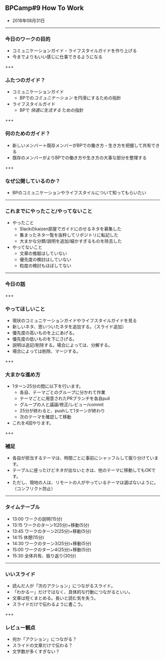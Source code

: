 ## BPCamp#9 How To Work 

* 2018年08月31日

---

### 今日のワークの目的

* コミュニケーションガイド・ライフスタイルガイドを作り上げる
* 今までよりもいい感じに仕事できるようになる

+++

### ふたつのガイド？

* コミュニケーションガイド 
  * BPでの*コミュニケーション* を円滑にするための指針
* ライフスタイルガイド 
  * BPで *快適に生活する* ための指針　

+++

### 何のためのガイド？

* 新しいメンバー＋既存メンバーがBPでの働き方・生き方を把握して共有できる
* 既存のメンバーがよりBPでの働き方や生き方の大事な部分を整理する

+++


### なぜ公開しているのか？

* BPのコミュニケーションやライフスタイルについて知ってもらいたい

---

### これまでにやったこと/やってないこと

* やったこと
  * Slackのkaizen部屋でガイドにのせるネタを募集した
  * 集まったネタ一覧を抜粋してリポジトリに転記した
  * 大まかな分類/説明を追加/細かすぎるものを除去した
* やってないこと
  * 文章の推敲はしていない
  * 優先度の検討はしていない
  * 粒度の検討もほぼしてない

---

### 今日の話

+++

### やってほしいこと

* 現状のコミュニケーションガイドやライフスタイルガイドを見る
* 新しいネタ、思いついたネタを追加する。（スライド追加）
* 優先度の高いものを上にあげる。
* 優先度の低いものを下にさげる。
* 説明は追記/削除する。場合によっては、分解する。
* 場合によっては削除、マージする。

+++

### 大まかな進め方

* 1ターン25分の間に以下を行います。
  * 各自、テーマごとのグループに分かれて作業
  * テーマごとに用意されたPRブランチを各自pull
  * グループの人と議論/修正/レビュー/commit
  * 25分が終わると、pushして1ターンが終わり
  * 次のテーマを確認して移動
* これを4回やります。


+++

### 補足

* 各自が担当するテーマは、時間ごとに事前にシャッフルして振り分けています。
* テーブルに座ったけどネタが出ないときは、他のテーマに移動してもOKです。
* ただし、現地の人は、リモートの人がやっているテーマは選ばないように。（コンフリクト防止）

---

### タイムテーブル

* 13:00 ワークの説明(15分)
* 13:15 ワークのターン1(25分)+移動(5分)
* 13:45 ワークのターン2(25分)+移動(5分)
* 14:15 休憩(15分)
* 14:30 ワークのターン3(25分)+移動(5分)
* 15:00 ワークのターン4(25分)+移動(5分)
* 15:30 全体共有、振り返り(30分)

---

### いいスライド

* 読んだ人が「次のアクション」につながるスライド。
* 「わかるー」だけではなく、具体的な行動につながるといい。
* 文章は短くまとめる。長いと読む気を失う。
* スライドだけで伝わるように書こう。

+++

### レビュー観点

* 何か「アクション」につながる？
* スライドの文章だけで伝わる？
* 文字数が多くすぎない？
